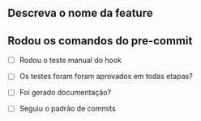 ## Descreva o nome da feature

## Rodou os comandos do pre-commit
- [ ] Rodou o teste manual do hook
- [ ] Os testes foram foram aprovados em todas etapas?
- [ ] Foi gerado documentação?
- [ ] Seguiu o padrão de commits



